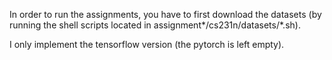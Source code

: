 In order to run the assignments, you have to first download the datasets (by running the shell scripts located in assignment*/cs231n/datasets/*.sh). 

I only implement the tensorflow version (the pytorch is left empty).
